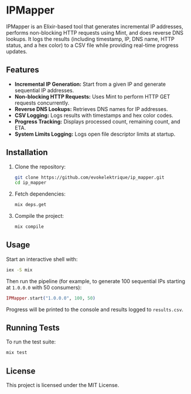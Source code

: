 # IPMapper

IPMapper is an Elixir-based tool that generates incremental IP addresses, performs non-blocking HTTP requests using Mint, and does reverse DNS lookups. It logs the results (including timestamp, IP, DNS name, HTTP status, and a hex color) to a CSV file while providing real-time progress updates.

## Features

- **Incremental IP Generation:** Start from a given IP and generate sequential IP addresses.
- **Non-blocking HTTP Requests:** Uses Mint to perform HTTP GET requests concurrently.
- **Reverse DNS Lookups:** Retrieves DNS names for IP addresses.
- **CSV Logging:** Logs results with timestamps and hex color codes.
- **Progress Tracking:** Displays processed count, remaining count, and ETA.
- **System Limits Logging:** Logs open file descriptor limits at startup.

## Installation

1. Clone the repository:

   ```bash
   git clone https://github.com/evokelektrique/ip_mapper.git
   cd ip_mapper
   ```

2. Fetch dependencies:

   ```bash
   mix deps.get
   ```

3. Compile the project:

   ```bash
   mix compile
   ```

## Usage

Start an interactive shell with:

```bash
iex -S mix
```

Then run the pipeline (for example, to generate 100 sequential IPs starting at `1.0.0.0` with 50 consumers):

```elixir
IPMapper.start("1.0.0.0", 100, 50)
```

Progress will be printed to the console and results logged to `results.csv`.

## Running Tests

To run the test suite:

```bash
mix test
```

## License

This project is licensed under the MIT License.
